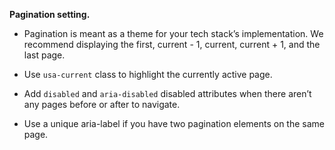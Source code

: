 **Pagination setting.**

- Pagination is meant as a theme for your tech stack’s implementation. We recommend displaying the first, current - 1, current, current + 1, and the last page.

- Use `usa-current` class to highlight the currently active page.

- Add `disabled` and `aria-disabled` disabled attributes when there aren’t any pages before or after to navigate.

- Use a unique aria-label if you have two pagination elements on the same page.
